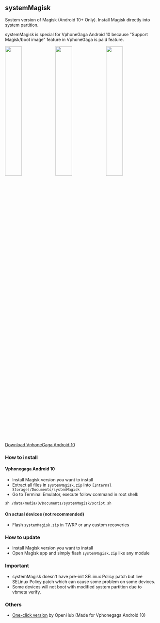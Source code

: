 ## systemMagisk

System version of Magisk (Android 10+ Only). Install Magisk directly into system partition. 

systemMagisk is special for VphoneGaga Android 10 because "Support Magisk/boot image" feature in VphoneGaga is paid feature.

<img src="https://raw.githubusercontent.com/HuskyDG/huskydg.github.io/main/img/IMG_20220412_215951_478.jpg" width="33%"/><img src="https://github.com/HuskyDG/huskydg.github.io/raw/main/img/IMG_20220412_215956_949.jpg" width="33%"/><img src="https://github.com/HuskyDG/huskydg.github.io/raw/main/img/Screenshot_20220412-215255_%E5%85%89%E9%80%9F%E8%99%9A%E6%8B%9F%E6%9C%BA.png" width="33%"/>

[Download VphoneGaga Android 10](https://mega.nz/file/mfgiwLrA#KA1DvtOiII6c8ZSZ403HbsHXJo8gCjfvcDFRgdLIhbw)

### How to install

#### Vphonegaga Android 10

- Install Magisk version you want to install
- Extract all files in `systemMagisk.zip` into `[Internal Storage]/Documents/systemMagisk`
- Go to Terminal Emulator, execute follow command in root shell:
```
sh /data/media/0/Documents/systemMagisk/script.sh
```

#### On actual devices (not recommended)

- Flash `systemMagisk.zip` in TWRP or any custom recoveries


### How to update

- Install Magisk version you want to install
- Open Magisk app and simply flash `systemMagisk.zip` like any module


### Important

- systemMagisk doesn't have pre-init SELinux Policy patch but live SELinux Policy patch which can cause some problem on some devices.
- Some devices will not boot with modified system partition due to vbmeta verify.


### Others

- [One-click version](https://github.com/vadlike/baberedition/tree/OpenHub) by OpenHub (Made for Vphonegaga Android 10)
